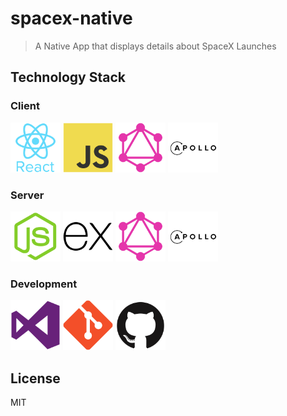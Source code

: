 # spacex-native

> A Native App that displays details about SpaceX Launches

## Technology Stack

### Client

<img src="./_media/common/react.png" width="80" height="80" title="React Native"> <img src="./_media/common/javascript.png" width="80" height="80" title="JavaScript"> <img src="./_media/common/graphql.png" width="80" height="80" title="GraphQL"> <img src="./_media/common/apollo.png" width="80" height="80" title="Apollo">

### Server

<img src="./_media/common/nodejs.png" width="80" height="80" title="Node.js"> <img src="./_media/common/express.png" width="80" height="80" title="Express.js"> <img src="./_media/common/graphql.png" width="80" height="80" title="GraphQL"> <img src="./_media/common/apollo.png" width="80" height="80" title="Apollo">

### Development

<img src="./_media/common/vscode.png" width="80" height="80" title="Visual Studio Code"> <img src="./_media/common/git.png" width="80" height="80" title="Git"> <img src="./_media/common/github.png" width="80" height="80" title="Github">

## License

MIT
